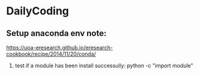 # DailyCoding

## Setup anaconda env note:
https://uoa-eresearch.github.io/eresearch-cookbook/recipe/2014/11/20/conda/

1. test if a module has been install successully: python -c "import module"
